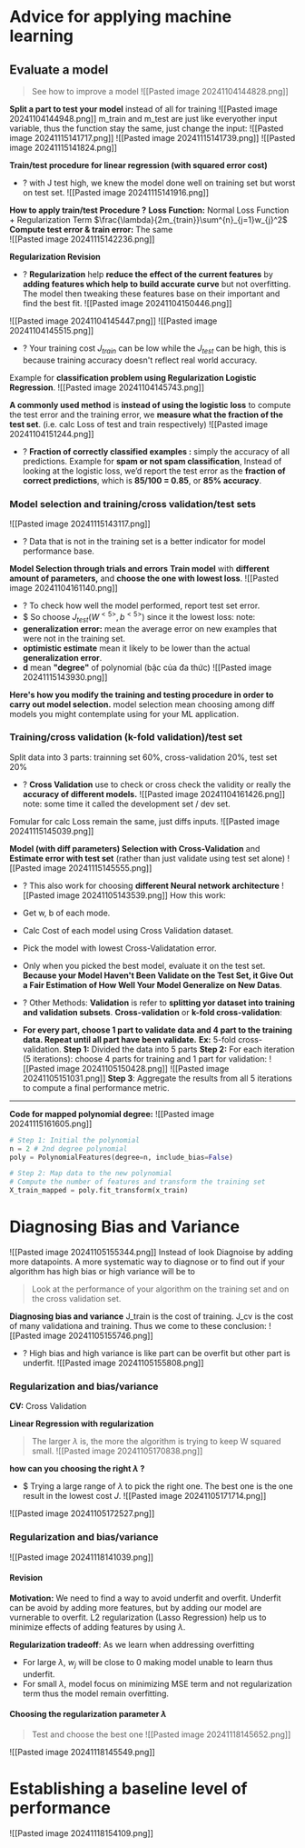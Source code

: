 # Advice for applying machine learning
## Evaluate a model
> See how to improve a model
![[Pasted image 20241104144828.png]]

**Split a part to test your model** instead of all for training
![[Pasted image 20241104144948.png]]
m_train and m_test are just like everyother input variable, thus the function stay the same, just change the input:
![[Pasted image 20241115141717.png]]
![[Pasted image 20241115141739.png]]
![[Pasted image 20241115141824.png]]

**Train/test procedure for linear regression (with squared error cost)**
+ ? with J test high, we knew the model done well on training set but worst on test set. 
![[Pasted image 20241115141916.png]]

**How to apply train/test Procedure ?**
**Loss Function:** Normal Loss Function + Regularization Term $\frac{\lambda}{2m_{train}}\sum^{n}_{j=1}w_{j}^2$
**Compute test error & train error:** The same  
![[Pasted image 20241115142236.png]]


 
**Regularization Revision**
+ ? **Regularization** help **reduce the effect of the current features** by **adding features which help to build accurate curve** but not overfitting. 
	The model then tweaking these features base on their important and find the best fit.
![[Pasted image 20241104150446.png]]


![[Pasted image 20241104145447.png]]
![[Pasted image 20241104145515.png]]
+ ? Your training cost $J_{train}$ can be low while the $J_{test}$ can be high, this is because training accuracy doesn't reflect real world accuracy. 
 
Example for **classification problem using Regularization Logistic Regression**. 
![[Pasted image 20241104145743.png]]

**A commonly used method** is **instead of using the logistic loss** to compute the test error and the training error, we **measure what the fraction of the test set**. (i.e. calc Loss of test and train respectively)
![[Pasted image 20241104151244.png]]
+ ? **Fraction of correctly classified examples :** simply the accuracy of all predictions. 
	Example for **spam or not spam classification**, Instead of looking at the logistic loss, we’d report the test error as the **fraction of correct predictions**, which is **85/100 = 0.85**, or **85% accuracy**.

### Model selection and training/cross validation/test sets
![[Pasted image 20241115143117.png]]
+ ? Data that is not in the training set is a better indicator for model performance base.

**Model Selection through trials and errors**
**Train model** with **different amount of parameters,** and **choose the one with lowest loss**. 
![[Pasted image 20241104161140.png]]
+ ? To check how well the model performed, report test set error.
+ $ So choose $J_{test}(W^{<5>},b^{<5>})$ since it the lowest loss:
note:
+ **generalization error:** mean the average error on new examples that were not in the training set. 
+ **optimistic estimate** mean it likely to be lower than the actual **generalization error**.
+ **d** mean **"degree"** of polynomial (bậc của đa thức)
![[Pasted image 20241115143930.png]]

**Here's how you modify the training and testing procedure in order to carry out model selection.**
	model selection mean choosing among diff models you might contemplate using for your ML application.

### Training/cross validation (k-fold validation)/test set
Split data into 3 parts: trainning set 60%, cross-validation 20%, test set 20%
+ ? **Cross Validation** use to check or cross check the validity or really the **accuracy of different models.** 
![[Pasted image 20241104161426.png]]
note: some time it called the development set / dev set.

Fomular for calc Loss remain the same, just diffs inputs.
![[Pasted image 20241115145039.png]]

**Model (with diff parameters) Selection with Cross-Validation** and **Estimate error with test set** (rather than just validate using test set alone)
![[Pasted image 20241115145555.png]]
+ ? This also work for choosing **different Neural network architecture**
![[Pasted image 20241105143539.png]]
How this work:
+ Get w, b of each mode.
+ Calc Cost of each model using Cross Validation dataset. 
+ Pick the model with lowest Cross-Validatation error.
+ Only when you picked the best model, evaluate it on the test set. **Because your Model Haven't Been Validate on the Test Set, it Give Out a Fair Estimation of How Well Your Model Generalize on New Datas**. 

+ ? Other Methods:
**Validation** is refer to **splitting yor dataset into training and validation subsets**.
**Cross-validation** or **k-fold cross-validation**:
+ **For every part, choose 1 part to validate data and 4 part to the training data. Repeat until all part have been validate.** 
**Ex:** 5-fold cross-validation. 
**Step 1:** Divided the data into 5 parts
**Step 2:** For each iteration (5 iterations):
	choose 4 parts for training and 1 part for validation:
![[Pasted image 20241105150428.png]] ![[Pasted image 20241105151031.png]]
**Step 3**: Aggregate the results from all 5 iterations to compute a final performance metric.

---
**Code for mapped polynomial degree:**
![[Pasted image 20241115161605.png]]
```python
# Step 1: Initial the polynomial 
n = 2 # 2nd degree polynomial
poly = PolynomialFeatures(degree=n, include_bias=False)

# Step 2: Map data to the new polynomial
# Compute the number of features and transform the training set
X_train_mapped = poly.fit_transform(x_train)
```

# Diagnosing Bias and Variance
![[Pasted image 20241105155344.png]]
Instead of look Diagnoise by adding more datapoints. A more systematic way to diagnose or to find out if your algorithm has high bias or high variance will be to
>Look at the performance of your algorithm on the training set and on the cross validation set.


**Diagnosing bias and variance**
J_train is the cost of training.
J_cv is the cost of many validationa and training. Thus we come to these conclusion:
![[Pasted image 20241105155746.png]]
+ ? High bias and high variance is like part can be overfit but other part is underfit. 
 ![[Pasted image 20241105155808.png]]

### Regularization and bias/variance
**CV:** Cross Validation

**Linear Regression with regularization**
> The larger $\lambda$ is, the more the algorithm is trying to keep W squared small.
![[Pasted image 20241105170838.png]]

**how can you choosing the right $\lambda$ ?**
+ $ Trying a large range of $\lambda$ to pick the right one. The best one is the one  result in the lowest cost $J$. ![[Pasted image 20241105171714.png]]

![[Pasted image 20241105172527.png]]

### Regularization and bias/variance
![[Pasted image 20241118141039.png]]
#### Revision
**Motivation:** We need to find a way to avoid underfit and overfit. Underfit can be avoid by adding more features, but by adding our model are vurnerable to overfit. L2 regularization (Lasso Regression) help us to minimize effects of adding features by using $\lambda$. 

**Regularization tradeoff**: As we learn when addressing overfitting
+ For large $\lambda$, $w_{j}$ will be close to 0 making model unable to learn thus underfit. 
+ For small $\lambda$, model focus on minimizing MSE term and not regularization term thus the model remain overfitting.

#### Choosing the regularization parameter $\lambda$
> Test and choose the best one
![[Pasted image 20241118145652.png]]


![[Pasted image 20241118145549.png]]

# Establishing a baseline level of performance
![[Pasted image 20241118154109.png]]

